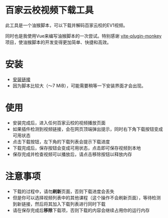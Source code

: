# 百家云校视频下载工具

此工具是一个油猴脚本，可以下载并解码百家云校的EV1视频。

同时也是我使用Vue来编写油猴脚本的一次尝试。特别感谢 [vite-plugin-monkey](https://github.com/lisonge/vite-plugin-monkey)
项目，使油猴脚本的开发变得更加简单、快捷和高效。

# 安装

* [安装链接](https://github.com/wxx9248/baijiayunxiao-downloader/releases/download/latest/baijiayunxiao-downloader.user.js)
* 因为脚本比较大（～7 MiB），可能需要稍等一下安装界面才会出现。

# 使用

* 安装完成后，进入任何百家云校的视频播放页面
* 如果插件检测到视频链接，会在网页顶端弹出提示，同时右下角下载按钮变成可用状态
* 点击下载按钮，左下角的下载列表会提示下载进度
* 下载完成后，保存按钮会变成可用状态，点击即可保存视频到本地
* 保存完成并检查视频可以播放后，请点击移除按钮以释放内存

# 注意事项

* 下载的过程中，请勿**刷新**页面，否则下载进度会丢失
* 但是你可以选择视频列表中的其他课程（这个操作不会刷新页面），等待检测到新链接，然后将其加入下载列表进行同时下载
* 请在保存完成后**移除**下载项，否则下载的内容会继续占用你的运行内存
